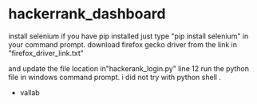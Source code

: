 # hackerrank_dashboard
install selenium
if you have pip installed just type "pip install selenium" in your command prompt.
download firefox gecko driver from the link in "firefox_driver_link.txt"

and update the file location in"hackerank_login.py" line 12
run the python file in windows command prompt.
i did not try with python shell .
- vallab
